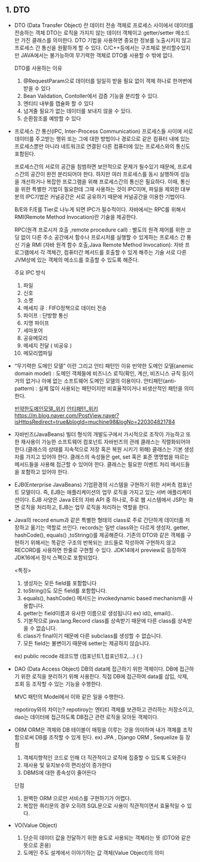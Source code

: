## 1. DTO
- DTO (Data Transfer Object) 란
    데이터 전송 객체로 프로세스 사이에서 데이터를 전송하는 객체
    DTO는 로직을 가지지 않는 데이터 객체이고 getter/setter 메소드만 가진 클래스를 의미한다.
    DTO 기법을 사용하면 중요한 정보를 노출시키지 않고 프로세스 간 통신을 원활하게 할 수 있다.
    C/C++등에서는 구조체로 분리할수있지만 JAVA에서는 불가능하여 무기력한 객체로 DTO롤 사용할 수 밖에 없다.
    
    DTO를 사용하는 이유
    1. @RequestParam으로 데이터를 일일히 받을 필요 없이 객체 하나로 한꺼번에 받을 수 있다
    2. Bean Validation, Contoller에서 검증 기능을 분리할 수 있다.
    3. 엔티티 내부를 캡슐화 할 수 있다 
    4. 넘겨줄 필요가 없는 데이터를 보내지 않을 수 있다. 
    5. 순환참조를 예방할 수 있다


- 프로세스 간 통신(IPC, Inter-Process Communication)
    프로세스들 사이에 서로 데이터를 주고받는 행위 또는 그에 대한 방법이나 경로으로 같은 컴퓨터 내에 있는 프로세스뿐만 아니라 네트워크로 연결된 다른 컴퓨터에 있는 프로세스와의 통신도 포함된다.

    프로세스간의 서로의 공간을 침범하면 보안적으로 문제가 될수있기 때문에, 프로세스간의 공간이 완전 분리되어야 한다. 하지만 여러 프로세스를 동시 실행하여 성능을 개선하거나 복잡한 프로그램을 위해 프로세스간의 통신은 필요하다.
    이때, 통신을 위한 특별한 기법이 필요한데 그때 사용하는 것이 IPC이며, 파일을 제외한 대부분의 IPC기법은 커널공간은 서로 공유하기 때문에 커널공간을 이용한 기법이다.

    B/E와 F/E를 Tier로 나누게 되면 IPC가 필수적이다. 
    자바에서는 RPC를 위해서 RMI(Remote Method Invocation)란 기술을 제공한다.

    RPC(원격 프로시저 호출 ,remote procedure call) : 별도의 원격 제어를 위한 코딩 없이 다른 주소 공간에서 함수나 프로시저를 실행할 수 있게하는 프로세스 간 통신 기술
    RMI (자바 원격 함수 호출,Java Remote Method Invocation):  자바 프로그램에서 각 객체간, 컴퓨터간 메서드를 호출할 수 있게 해주는 기술
    서로 다른 JVM상에 있는 객체의 메소드를 호출할 수 있도록 해준다.

    주요 IPC 방식
    1) 파일
    2) 신호 
    3) 소켓 
    4) 메세지 큐 : FIFO정책으로 데이터 전송 
    5) 파이프 : 단방향 통신 
    6) 지명 파이프 
    7) 세마포어
    8) 공유메모리 
    9) 메세지 전달 ( 비공유 )
    10) 메모리맵파일 


- “무기력한 도메인 모델” 이란 그리고 안티 패턴인 이유
    빈약한 도메인 모델(anemic domain model) : 도메인 객체들에 비즈니스 로직(확인, 계산, 비즈니스 규칙 등)이 거의 없거나 아예 없는 소프트웨어 도메인 모델의 이용이다.
    안티패턴(anti-pattern) : 실제 많이 사용되는 패턴이지만 비효율적이거나 비생산적인 패턴을 의미한다.

    [빈약한도메인모델_위키](https://ko.wikipedia.org/wiki/%EB%B9%88%EC%95%BD%ED%95%9C_%EB%8F%84%EB%A9%94%EC%9D%B8_%EB%AA%A8%EB%8D%B8)
    [안티패턴_위키](https://ko.wikipedia.org/wiki/%EC%95%88%ED%8B%B0%ED%8C%A8%ED%84%B4)
    https://m.blog.naver.com/PostView.naver?isHttpsRedirect=true&blogId=muchine98&logNo=220304821784

- 자바빈즈(JavaBeans)
    빌더 형식의 개발도구에서 가시적으로 조작이 가능하고 또한 재사용이 가능한 소프트웨어 컴포넌트
    자바빈즈의 관례
    클래스는 직렬화되어야 한다.(클래스의 상태를 지속적으로 저장 혹은 복원 시키기 위해)
    클래스는 기본 생성자를 가지고 있어야 한다.
    클래스의 속성들은 get, set 혹은 표준 명명법을 따르는 메서드들을 사용해 접근할 수 있어야 한다.
    클래스는 필요한 이벤트 처리 메서드들을 포함하고 있어야 한다.

- EJB(Enterprise JavaBeans) 
  기업환경의 시스템을 구현하기 위한 서버측 컴포넌트 모델이다. 즉, EJB는 애플리케이션의 업무 로직을 가지고 있는 서버 애플리케이션이다. 
  EJB 사양은 Java EE의 자바 API 중 하나로, 주로 웹 시스템에서 JSP는 화면 로직을 처리하고, EJB는 업무 로직을 처리하는 역할을 한다.
  
- Java의 record
    enum과 같은 특별한 형태의 class로 주로 간단하게 데이터를 저장하고 옮기는 역할로 쓰인다.
    records는 일반 class와는 다르게 생성자, getter, hashCode(), equals() ,toString()를 제공해준다.
    기존의 DTO와 같은 객체를 구현하기 위해서는 똑같은 구조의 반복되는 코드들로 작성하여 구현하지 않고 RECORD를 사용하면 한줄로 구현할 수 있다. 
    JDK14에서 preview로 등장하여 JDK16에서 정식 스펙으로 포함되었다.

    <특징>
    1) 생성자는 모든 field를 포함합니다
    2) toString()도 모든 field를 포함합니다.
    3) equals(), hashCode() 메서드는 invokedynamic based mechanism을 사용합니다.
    4) getter는 field이름과 유사한 이름으로 생성됩니다 ex) id(), email()..
    5) 기본적으로 java.lang.Record class를 상속받기 때문에 다른 class를 상속받을 수 없습니다.
    6) class가 final이기 때문에 다른 subclass를 생성할 수 없습니다.
    7) 모든 field는 불변이기 때문에 setter는 제공하지 않습니다.

    ex) public recode 레코드명 (컴포넌트1,컴포넌트2,...) { }

- DAO (Data Access Object)
    DB의 data에 접근하기 위한 객체이다. DB에 접근하기 위한 로직을 분리하기 위해 사용한다.
    직접 DB에 접근하여 data를 삽입, 삭제, 조회 등 조작할 수 있는 기능을 수행한다.

    MVC 패턴의 Model에서 이와 같은 일을 수행한다.

    repotiroy와의 차이는?
    repotiroy는 엔티티 객체를 보관하고 관리하는 저장소이고, dao는 데이터에 접근하도록 DB접근 관련 로직을 모아둔 객체이다.

- ORM
    ORM은 객체와 DB 테이블이 매핑을 이루는 것을 의미하며 내가 객체를 조작함으로써 DB를 조작할 수 있게 된다.
    ex) JPA , Django ORM , Sequelize 둥
    장점
    1) 객체지향적인 코드로 인해 더 직관적이고 로직에 집중할 수 있도록 도와준다
    2) 재사용 및 유지보수의 편리성이 증가한다
    3) DBMS에 대한 종속성이 줄어든다

    단점
    1) 완벽한 ORM 으로만 서비스를 구현하기가 어렵다.
    2) 복잡한 쿼리문의 경우 오히려 SQL문으로 사용이 직관적이면서 효율적일 수 있다.

- VO(Value Object)
    1. 단순히 데이터 값을 전달하기 위한 용도로 사용되는 객체라는 뜻 (DTO와 같은 뜻으로 혼용)
    2. 도메인 주도 설계에서 이야기하는 값 객체(Value Object)의 의미
